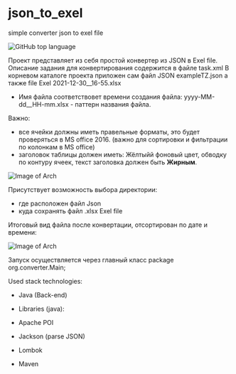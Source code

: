 # json_to_exel
simple converter json to exel file

![GitHub top language](https://img.shields.io/github/languages/top/SlartiBartFast-art/json_to_exel?logo=java&logoColor=red)

Проект представляет из себя простой конвертер из JSON в Exel file.
Описание задания для конвертирования содержится в файле task.xml
В корневом каталоге проекта приложен сам файл JSON exampleTZ.json
а также file Exel 2021-12-30__16-55.xlsx

- Имя файла соответствовeт времени создания файла:
 yyyy-MM-dd__HH-mm.xlsx - паттерн названия файла.
  
 Важно: 
 -  все ячейки должны иметь правельные форматы, это будет проверяться в MS office 2016.
  (важно для сортировки и фильтрации по колонкам в MS office)
 - заголовок таблицы должен иметь: Жёлтыйй фоновый цвет, обводку по контуру ячеек,
   текст заголовка должен быть **Жирным**.


![Image of Arch](https://github.com/SlartiBartFast-art/json_to_exel/blob/develop/image/Screenshot_4.jpg)

 Присутствует возможность выбора директории:
  - где расположен файл Json
  - куда сохранять файл .xlsx Exel file

Итоговый вид файла после конвертации, отсортирован по дате и времени:

![Image of Arch](https://github.com/SlartiBartFast-art/json_to_exel/blob/main/image/Screenshot_3.jpg)

Запуск осуществляется через главный класс package org.converter.Main;

Used stack technologies:

- Java (Back-end)

- Libraries (java):

- Apache POI

- Jackson (parse JSON)
  
- Lombok
  
- Maven
